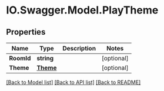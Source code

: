 # IO.Swagger.Model.PlayTheme
## Properties

Name | Type | Description | Notes
------------ | ------------- | ------------- | -------------
**RoomId** | **string** |  | [optional] 
**Theme** | [**Theme**](Theme.md) |  | [optional] 

[[Back to Model list]](../README.md#documentation-for-models) [[Back to API list]](../README.md#documentation-for-api-endpoints) [[Back to README]](../README.md)

